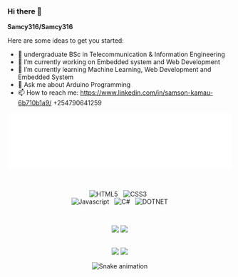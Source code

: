 ### Hi there 👋


**Samcy316/Samcy316** 

Here are some ideas to get you started:
- 🔭 undergraduate BSc in Telecommunication & Information Engineering 
- 🔭 I’m currently working on Embedded system and Web Development
- 🌱 I’m currently learning Machine Learning, Web Development and Embedded System
- 💬 Ask me about Arduino Programming
- 📫 How to reach me: https://www.linkedin.com/in/samson-kamau-6b710b1a9/
      +254790641259
     


<p align="center">
<img src="header.svg" />
</p>

&nbsp;

<div align="center">
  
![HTML5](https://img.shields.io/badge/HTML5-00008b?style=for-the-badge&logo=html5&logoColor=ff6216)
&nbsp;
![CSS3](https://img.shields.io/badge/CSS3-00008b?style=for-the-badge&logo=css3&logoColor=007fff)
&nbsp;  
![Javascript](https://img.shields.io/badge/JavaScript-00008b?style=for-the-badge&logo=javascript&logoColor=fffb27)
&nbsp;
![C#](https://img.shields.io/badge/C%23-00008b?style=for-the-badge&logo=csharp&logoColor=6fcf00)
&nbsp;
![DOTNET](https://img.shields.io/badge/.NET-00008b?style=for-the-badge&logo=dotnet&logoColor=8c00ca)

&nbsp;

<img height="180em" src="https://github-readme-stats.vercel.app/api?username=Samcy316&show_icons=true&theme=github_dark&include_all_commits=true&count_private=true"/>
<img height="180em" src="https://github-readme-stats.vercel.app/api/top-langs/?username=Samcy316&layout=compact&langs_count=7&theme=github_dark"/>

  
<br />
<br /> 
  
<a href="" target="_blank"><img src="https://img.shields.io/badge/-Instagram-00008b?style=for-the-badge&logo=instagram&logoColor=white" target="_blank"></a>
<a href="https://www.linkedin.com/in/samson-kamau-6b710b1a9/" target="_blank"><img src="https://img.shields.io/badge/-LinkedIn-00008b?style=for-the-badge&logo=linkedin&logoColor=white" target="_blank"></a> 
 
![Snake animation](https://github.com/Samcy316/Samcy316/blob/output/github-contribution-grid-snake.svg)
 
  
</div>







